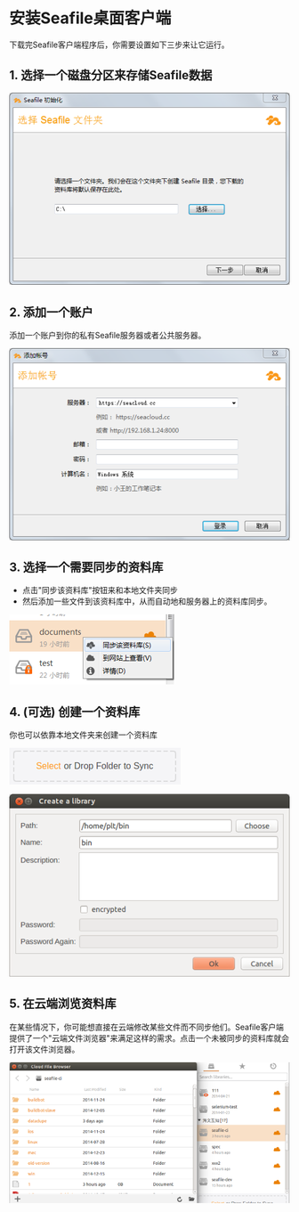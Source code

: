 # 安装Seafile桌面客户端

下载完Seafile客户端程序后，你需要设置如下三步来让它运行。

## 1. 选择一个磁盘分区来存储Seafile数据

![Selecting a folder to store Seafile data](../../images/zh/desktop/seafile-init-choose-folder.png)

## 2. 添加一个账户

添加一个账户到你的私有Seafile服务器或者公共服务器。

![Add account](../../images/zh/desktop/seafile-init-login.png)

## 3. 选择一个需要同步的资料库

* 点击"同步该资料库"按钮来和本地文件夹同步
* 然后添加一些文件到该资料库中，从而自动地和服务器上的资料库同步。

![Sync a library](../../images/zh/desktop/seafile-sync-library.png)

## 4. (可选) 创建一个资料库

你也可以依靠本地文件夹来创建一个资料库

![create library](../../images/desktop/seafile-create-library.png)

![create library](../../images/desktop/seafile-create-library-02.png)

## 5. 在云端浏览资料库
在某些情况下，你可能想直接在云端修改某些文件而不同步他们。Seafile客户端提供了一个"云端文件浏览器"来满足这样的需求。点击一个未被同步的资料库就会打开该文件浏览器。

![Cloud file browser](../../images/zh/desktop/seafile-unsynced-library.png)
